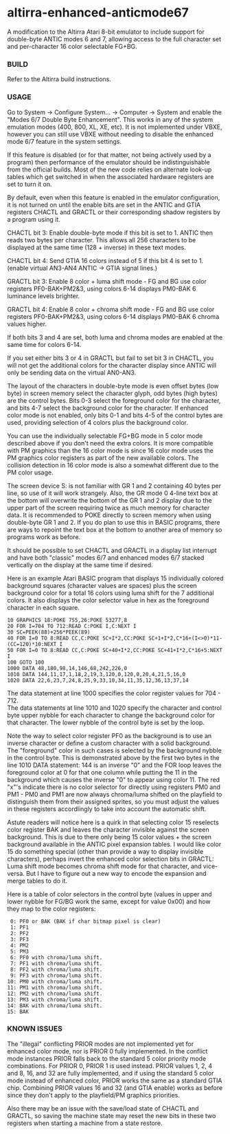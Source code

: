 # altirra-enhanced-anticmode67
A modification to the Altirra Atari 8-bit emulator to include support for double-byte ANTIC modes 6 and 7, allowing access to the full character set and per-character 16 color selectable FG+BG.

### BUILD
Refer to the Altirra build instructions.

### USAGE
Go to System -> Configure System... -> Computer -> System and enable the "Modes 6/7 Double Byte Enhancement". This works in any of the system emulation modes (400, 800, XL, XE, etc). It is not implemented under VBXE, however you can still use VBXE without needing to disable the enhanced mode 6/7 feature in the system settings.

If this feature is disabled (or for that matter, not being actively used by a program) then performance of the emulator should be indistinguishable from the official builds. Most of the new code relies on alternate look-up tables which get switched in when the associated hardware registers are set to turn it on.

By default, even when this feature is enabled in the emulator configuration, it is not turned on until the enable bits are set in the ANTIC and GTIA registers CHACTL and GRACTL or their corresponding shadow registers by a program using it.

CHACTL bit 3: Enable double-byte mode if this bit is set to 1. ANTIC then reads two bytes per character. This allows all 256 characters to be displayed at the same time (128 + inverse) in these text modes.

CHACTL bit 4: Send GTIA 16 colors instead of 5 if this bit 4 is set to 1. (enable virtual AN3-AN4 ANTIC -> GTIA signal lines.)

GRACTL bit 3: Enable 8 color + luma shift mode - FG and BG use color registers PF0-BAK+PM2&3, using colors 6-14 displays PM0-BAK 6 luminance levels brighter.

GRACTL bit 4: Enable 8 color + chroma shift mode - FG and BG use color registers PF0-BAK+PM2&3, using colors 6-14 displays PM0-BAK 6 chroma values higher.

If both bits 3 and 4 are set, both luma and chroma modes are enabled at the same time for colors 6-14.

If you set either bits 3 or 4 in GRACTL but fail to set bit 3 in CHACTL, you will not get the additional colors for the character display since ANTIC will only be sending data on the virtual AN0-AN3.

The layout of the characters in double-byte mode is even offset bytes (low byte) in screen memory select the character glyph, odd bytes (high bytes) are the control bytes. Bits 0-3 select the foreground color for the character, and bits 4-7 select the background color for the character. If enhanced color mode is not enabled, only bits 0-1 and bits 4-5 of the control bytes are used, providing selection of 4 colors plus the background color.

You can use the individually selectable FG+BG mode in 5 color mode described above if you don't need the extra colors. It is more compatible with PM graphics than the 16 color mode is since 16 color mode uses the PM graphics color registers as part of the new available colors. The collision detection in 16 color mode is also a somewhat different due to the PM color usage.

The screen device S: is not familiar with GR 1 and 2 containing 40 bytes per line, so use of it will work strangely. Also, the GR mode 0 4-line text box at the bottom will overwrite the bottom of the GR 1 and 2 display due to the upper part of the screen requiring twice as much memory for character data. It is recommended to POKE directly to screen memory when using double-byte GR 1 and 2. If you do plan to use this in BASIC programs, there are ways to repoint the text box at the bottom to another area of memory so programs work as before.

It should be possible to set CHACTL and GRACTL in a display list interrupt and have both "classic" modes 6/7 and enhanced modes 6/7 stacked vertically on the display at the same time if desired.

Here is an example Atari BASIC program that displays 15 individually colored background squares (character values are spaces) plus the screen background color for a total 16 colors using luma shift for the 7 additional colors. It also displays the color selector value in hex as the foreground character in each square.

```
10 GRAPHICS 18:POKE 755,26:POKE 53277,8
20 FOR I=704 TO 712:READ C:POKE I,C:NEXT I
30 SC=PEEK(88)+256*PEEK(89)
40 FOR I=0 TO 8:READ CC,C:POKE SC+I*2,CC:POKE SC+1+I*2,C*16+(I<>0)*11-(CC=120)*10:NEXT I
50 FOR I=0 TO 8:READ CC,C:POKE SC+40+I*2,CC:POKE SC+41+I*2,C*16+5:NEXT I
100 GOTO 100
1000 DATA 48,180,98,14,146,68,242,226,0
1010 DATA 144,11,17,1,18,2,19,3,120,0,120,0,20,4,21,5,16,0
1020 DATA 22,6,23,7,24,8,25,9,33,10,34,11,35,12,36,13,37,14
```

The data statement at line 1000 specifies the color register values for 704 - 712.\
The data statements at line 1010 and 1020 specify the character and control byte upper nybble for each character to change the background color for that character. The lower nybble of the control byte is set by the loop.

Note the way to select color register PF0 as the background is to use an inverse character or define a custom character with a solid background. The "foreground" color in such cases is selected by the background nybble in the control byte. This is demonstrated above by the first two bytes in the line 1010 DATA statement: 144 is an inverse "0" and the FOR loop leaves the foreground color at 0 for that one column while putting the 11 in the background which causes the inverse "0" to appear using color 11. The red "x"'s indicate there is no color selector for directly using registers PM0 and PM1 - PM0 and PM1 are now always chroma/luma shifted on the playfield to distinguish them from their assigned sprites, so you must adjust the values in these registers accordlingly to take into account the automatic shift.

Astute readers will notice here is a quirk in that selecting color 15 reselects color register BAK and leaves the character invisible against the screen background. This is due to there only being 15 color values + the screen background available in the ANTIC pixel expansion tables. I would like color 15 do something special (other than provide a way to display invisible characters), perhaps invert the enhanced color selection bits in GRACTL: Luma shift mode becomes chroma shift mode for that character, and vice-versa. But I have to figure out a new way to encode the expansion and merge tables to do it.

Here is a table of color selectors in the control byte (values in upper and lower nybble for FG/BG work the same, except for value 0x00) and how they map to the color registers:
```
 0: PF0 or BAK (BAK if char bitmap pixel is clear)
 1: PF1
 2: PF2
 3: PF3
 4: PM2
 5: PM3
 6: PF0 with chroma/luma shift.
 7: PF1 with chroma/luma shift.
 8: PF2 with chroma/luma shift.
 9: PF3 with chroma/luma shift.
10: PM0 with chroma/luma shift.
11: PM1 with chroma/luma shift.
12: PM2 with chroma/luma shift.
13: PM3 with chroma/luma shift.
14: BAK with chroma/luma shift.
15: BAK
```

### KNOWN ISSUES
The "illegal" conflicting PRIOR modes are not implemented yet for enhanced color mode, nor is PRIOR 0 fully implemented. In the conflict mode instances PRIOR falls back to the standard 5 color priority mode combinations. For PRIOR 0, PRIOR 1 is used instead. PRIOR values 1, 2, 4 and 8, 16, and 32 are fully implemented, and if using the standard 5 color mode instead of enhanced color, PRIOR works the same as a standard GTIA chip. Combining PRIOR values 16 and 32 (and GTIA enable) works as before since they don't apply to the playfield/PM graphics priorities.

Also there may be an issue with the save/load state of CHACTL and GRACTL, so saving the machine state may reset the new bits in these two registers when starting a machine from a state restore.
